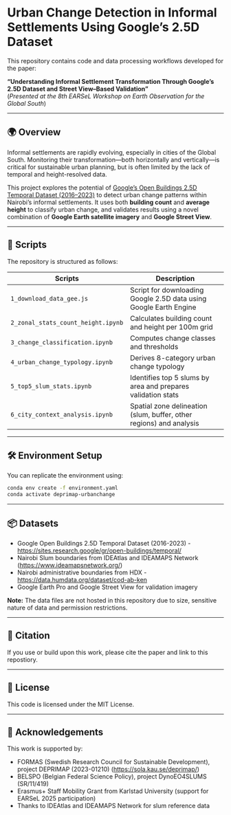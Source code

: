 # Urban Change Detection in Informal Settlements Using Google’s 2.5D Dataset

This repository contains code and data processing workflows developed for the paper:

**“Understanding Informal Settlement Transformation Through Google’s 2.5D Dataset and Street View–Based Validation”**  
(*Presented at the 8th EARSeL Workshop on Earth Observation for the Global South*)

---

## 🌍 Overview

Informal settlements are rapidly evolving, especially in cities of the Global South. Monitoring their transformation—both horizontally and vertically—is critical for sustainable urban planning, but is often limited by the lack of temporal and height-resolved data.

This project explores the potential of [Google’s Open Buildings 2.5D Temporal Dataset (2016–2023)](https://sites.research.google/gr/open-buildings/temporal) to detect urban change patterns within Nairobi’s informal settlements. It uses both **building count** and **average height** to classify urban change, and validates results using a novel combination of **Google Earth satellite imagery** and **Google Street View**.

---

## 🧪 Scripts

The repository is structured as follows:

| Scripts | Description |
|----------|-------------|
| `1_download_data_gee.js` | Script for downloading Google 2.5D data using Google Earth Engine |
| `2_zonal_stats_count_height.ipynb` | Calculates building count and height per 100m grid |
| `3_change_classification.ipynb` | Computes change classes and thresholds |
| `4_urban_change_typology.ipynb` | Derives 8-category urban change typology |
| `5_top5_slum_stats.ipynb` | Identifies top 5 slums by area and prepares validation stats |
| `6_city_context_analysis.ipynb` | Spatial zone delineation (slum, buffer, other regions) and analysis |

---

## 🛠️ Environment Setup

You can replicate the environment using:

```bash
conda env create -f environment.yaml
conda activate deprimap-urbanchange
```
---

## 📦 Datasets
* Google Open Buildings 2.5D Temporal Dataset (2016-2023) - https://sites.research.google/gr/open-buildings/temporal/
* Nairobi Slum boundaries from IDEAtlas and IDEAMAPS Network (https://www.ideamapsnetwork.org/)
* Nairobi administrative boundaries from HDX - https://data.humdata.org/dataset/cod-ab-ken
* Google Earth Pro and Google Street View for validation imagery

**Note:** The data files are not hosted in this repository due to size, sensitive nature of data and permission restrictions.

---

## 📝 Citation
If you use or build upon this work, please cite the paper and link to this repostiory.

---

## 📄 License
This code is licensed under the MIT License.

---

## 🙏 Acknowledgements
This work is supported by:
* FORMAS (Swedish Research Council for Sustainable Development), project DEPRIMAP (2023-01210) (https://sola.kau.se/deprimap/)
* BELSPO (Belgian Federal Science Policy), project DynoEO4SLUMS (SR/11/419)
* Erasmus+ Staff Mobility Grant from Karlstad University (support for EARSeL 2025 participation)
* Thanks to IDEAtlas and IDEAMAPS Network for slum reference data

